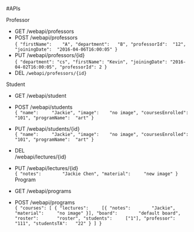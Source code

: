 #APIs  

Professor  

- GET
/webapi/professors
- POST
/webapi/professors  
`{
	"firstName":	"A",
	"department":	"B",
	"professorId":	"12",
	"joiningDate":	"2016-04-06T16:00:05"
}`  
- PUT
/webapi/professors/{id}  
`{
    "department": "cs",
    "firstName": "Kevin",
    "joiningDate": "2016-04-02T16:00:05",
    "professorId": 2
}` 
- DEL
`/webapi/professors/{id}`

Student  

- GET
/webapi/student  
- POST
/webapi/students  
`{
	"name":		"Jackie",
	"image":	"no image",
	"coursesEnrolled":	"101",
	"programName":	"art"
}`
- PUT 
/webapi/students/{id}  
`{
	"name":		"Jackie",
	"image":	"no image",
	"coursesEnrolled":	"101",
	"programName":	"art"
}`  
- DEL  
/webapi/lectures/{id}
- PUT /webapi/lectures/{id}  
`{
	"notes":		"Jackie Chen",
	"material":		"new image"
}`  
Program

- GET
/webapi/programs
- POST
/webapi/programs  
`{
	"courses": [
		{
		"lectures":		[{
						"notes":		"Jackie",
						"material":		"no image"
						}],
		"board":		"default board",
		"roster":		"roster",
		"students":		["1"],
		"professor":	"111",
		"studentsTA":	"22"
		}
	]
}`
